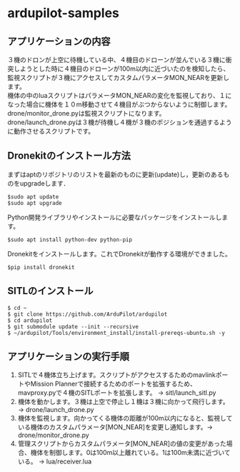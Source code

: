 # ardupilot-samples

## アプリケーションの内容
３機のドロンが上空に待機している中、４機目のドローンが並んでいる３機に衝突しようとした時に４機目のドローンが100m以内に近づいたのを検知したら、監視スクリプトが３機にアクセスしてカスタムパラメータMON_NEARを更新します。<br>
機体の中のluaスクリプトはパラメータMON_NEARの変化を監視しており、１になった場合に機体を１０m移動させて４機目がぶつからないように制御します。<br>
drone/monitor_drone.pyは監視スクリプトになります。<br>
drone/launch_drone.pyは３機が待機し４機が３機のポジションを通過するように動作させるスクリプトです。<br>

## Dronekitのインストール方法
まずはaptのリポジトリのリストを最新のものに更新(update)し，更新のあるものをupgradeします．
```
$sudo apt update
$sudo apt upgrade
```
Python開発ライブラリやインストールに必要なパッケージをインストールします。
```
$sudo apt install python-dev python-pip
```
Dronekitをインストールします。これでDronekitが動作する環境ができました。
```
$pip install dronekit
```

## SITLのインストール
```
$ cd ~
$ git clone https://github.com/ArduPilot/ardupilot
$ cd ardupilot
$ git submodule update --init --recursive
$ ~/ardupilot/Tools/environment_install/install-prereqs-ubuntu.sh -y
```

## アプリケーションの実行手順
1. SITLで４機体立ち上げます。スクリプトがアクセスするためのmavlinkポートやMission Plannerで接続するためのポートを拡張するため、mavproxy.pyで４機のSITLポートを拡張します。 -> sitl/launch_sitl.py
2. 機体を動かします。３機は上空で停止し１機は３機に向かって飛行します。 -> drone/launch_drone.py
3. 機体を監視します。向かってくる機体の距離が100m以内になると、監視している機体のカスタムパラメータ[MON_NEAR]を変更し通知します。-> drone/monitor_drone.py 
4. 管理スクリプトからカスタムパラメータ[MON_NEAR]の値の変更があった場合、機体を制御します。0は100m以上離れている。1は100m未満に近づいている。 -> lua/receiver.lua


